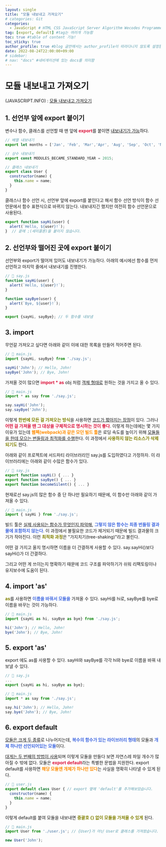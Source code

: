 ```yaml
---
layout: single
title: "모듈 내보내고 가져오기"
# categories: Git
categories:
  - JavaScript # HTML CSS JavaScript Server Algorithm Wecodes Programmers CS Github Blog
tag: [export, default] #tag는 여러개 가능함
toc: true #table of content 기능!
toc_sticky: true
author_profile: true #blog 글안에서는 author_profile이 따라다니지 않도록 설정함
date: 2022-08-24T22:00:00+09:00
# sidebar:
# nav: "docs" #네비게이션에 있는 docs를 의미함
---
```

<style>
.crimson {
  color: crimson;
  font-weight: bold;
}

.darkorange {
  color: darkorange;
  font-weight: bold;
}

.olive {
  color: olive;
  font-weight: bold;
}

.royalblue {
  color: royalblue;
  font-weight: bold;
}

.forestgreen {
  color: foresgreen;
  font-weight: bold;
}
</style>

# 모듈 내보내고 가져오기
(JAVASCRIPT.INFO) : [모듈 내보내고 가져오기](https://ko.javascript.info/import-export#ref-4122)

## 1. 선언부 앞에 export 붙이기
변수나 함수, 클래스를 선언할 때 맨 앞에 <span class="crimson">export</span>를 붙이면 <u>내보내기가 가능</u>하다.

```js
// 배열 내보내기
export let months = ['Jan', 'Feb', 'Mar','Apr', 'Aug', 'Sep', 'Oct', 'Nov', 'Dec'];

// 상수 내보내기
export const MODULES_BECAME_STANDARD_YEAR = 2015;

// 클래스 내보내기
export class User {
  constructor(name) {
    this.name = name;
  }
}
```

클래스나 함수 선언 시, 선언부 앞에 export를 붙인다고 해서 함수 선언 방식이 함수 선언문에서 함수 표현식으로 바뀌지 않는다. 내보내지긴 했지만 여전히 함수 선언문으로 사용된다.

```js
export function sayHi(user) {
  alert(`Hello, ${user}!`);
}  // 끝에 ;(세미콜론)을 붙이지 않습니다.
```

## 2. 선언부와 떨어진 곳에 export 붙이기
선언부와 export가 떨어져 있어도 내보내기가 가능하다. 아래의 예시에선 함수를 먼저 선언하고 마지막 줄에서 내보내기를 진행한다.

```js
// 📁 say.js
function sayHi(user) {
  alert(`Hello, ${user}!`);
}

function sayBye(user) {
  alert(`Bye, ${user}!`);
}

export {sayHi, sayBye}; // 두 함수를 내보냄
```

## 3. import
무언갈 가져오고 싶다면 아래와 같이 이에 대한 목록을 만들어 적어주면 된다.

```js
// 📁 main.js
import {sayHi, sayBye} from './say.js';

sayHi('John'); // Hello, John!
sayBye('John'); // Bye, John!
```

가져올 것이 많으면 <span class="crimson">import * as</span> obj 처럼 <u>객체 형태로</u> 원하는 것을 가지고 올 수 있다.

```js
// 📁 main.js
import * as say from './say.js';

say.sayHi('John');
say.sayBye('John');
```

이렇게 <span class="olive">한번에 모든 걸 가져오는 방식</span>을 사용하면 <u>코드가 짧아지는 장점</u>이 있다. 그러나 <span class="crimson">어떤 걸 가져올 땐 그 대상을 구체적으로 명시하는 것이 좋다</span>. 이렇게 하는데에는 몇 가지 이유가 있는데 <span class="darkorange">웹펙(webpack)과 같은 모던 빌드 툴</span>은 로딩 속도를 높이기 위해 <u>모듈들을 한데 모으는 번들링과 최적화를 수행</u>한다. 이 과정에서 <span class="olive">사용하지 않는 리소스가 삭제되기도</span> 한다.

아래와 같이 프로젝트에 서드파티 라이브러리인 say.js를 도입하였다고 가정하자. 이 라이브러리에는 아래와 같이 수많은 함수가 있다.

```js
// 📁 say.js
export function sayHi() { ... }
export function sayBye() { ... }
export function becomeSilent() { ... }
```

현재로선 say.js의 많은 함수 중 단 하나만 필요하기 때문에, 이 함수만 아래와 같이 가져올 수 있다.

```js
// 📁 main.js
import { sayHi } from './say.js';
```

빌드 툴은 <u>실제 사용되는 함수가 무엇인지 파악해</u>, <span class="royalblue">그렇지 않은 함수는 최종 번들링 결과물에 포함하지 않는다</span>. 이 과정에서 불필요한 코드가 제거되기 때문에 빌드 결과물의 크기가 작아진다. 이런 <span class="olive">최적화 과정</span>은 "가지치기(tree-shaking)"라고 불린다.

어떤 걸 가지고 올지 명시하면 이름을 더 간결하게 사용할 수 있다. say.sayHi()보다 sayHi()가 더 간결하다.

그리고 어떤 게 쓰이는지 명확하기 때문에 코드 구조를 파악하기가 쉬워 리팩토링이나 유지보수에 도움이 된다.

## 4. import 'as'
<span class="olive">as</span>를 사용하면 <span class="royalblue">이름을 바꿔서 모듈을</span> 가져올 수 있다. sayHi를 hi로, sayBye를 bye로 이름을 바꾸는 것이 가능하다.

```js
// 📁 main.js
import {sayHi as hi, sayBye as bye} from './say.js';

hi('John'); // Hello, John!
bye('John'); // Bye, John!
```

## 5. export 'as'
export 에도 as를 사용할 수 있다. sayHi와 sayBye를 각각 hi와 bye로 이름을 바꿔 내보낼 수 있다.

```js
// 📁 say.js
...
export {sayHi as hi, sayBye as bye};
```

```js
// 📁 main.js
import * as say from './say.js';

say.hi('John'); // Hello, John!
say.bye('John'); // Bye, John!
```

## 6. export default
<u>모듈은 크게 두 종류</u>로 나누어지는데, <span class="royalblue">복수의 함수가 있는 라이브러리 형태</span>의 모듈과 <span class="royalblue">개체 하나만 선언되어있는 모듈</span>이다.

<u>대게는 두 번째의 방법이 사용</u>되며 이렇게 모듈을 만들다 보면 자연스레 파일 개수가 많아질 수 밖에 없다. 모듈은 <span class="crimson">export default</span>라는 특별한 문법을 지원한다. export default를 사용하면 <span class="darkorange">해당 모듈엔 개체가 하나만 있다</span>는 사실을 명확히 나타낼 수 있게 된다.

```js
// 📁 user.js
export default class User { // export 옆에 'default'를 추가해보았습니다.
  constructor(name) {
    this.name = name;
  }
}
```

이렇게 default를 붙여 모듈을 내보내면 <span class="olive">중괄호 {} 없이 모듈을 가져올 수 있게</span> 된다.

```js
// 📁 main.js
import User from './user.js'; // {User}가 아닌 User로 클래스를 가져왔습니다.

new User('John');
```

<!-- <span style="color:royalblue"> -->

<!-- ① ② ③ ④ ⑤ ⑥ ⑦ ⑧ ⑨-->

<!-- 메소드 위에 변수 선언, 메소드  안에 메소드, 메소드 끝나고 리턴 -->

<!-- ### 2. Link 넣기

```
 
유형 1: (설명어를 입력) : [gunhee's coding blog](https://gunhee-jeong.github. io/)
유형 2: (URL 자동연결) : <https://gunhee-jeong.github.io/>
유형 3: (동일 파일 내 '문단으로 이동') : [1. Header로 이동](###-1-header)

```

유형 1: (설명어를 입력) : [gunhee's coding blog](https://gunhee-jeong.github.io/)
유형 2: (URL 자동연결) : <https://gunhee-jeong.github.io/>
유형 3: (동일 파일 내 '문단으로 이동') : [1. Header로 이동](#1-header)
유형 3의 방법

1. 특수문자를 제거
2. 스페이스는 -로 바꾸고
3. 대문자는 소문자로!
   그래서 ### 1. Header -> #1-header
 
## Link: [google][https://www.google.com/]

### 3. 수평선

```

---

```

---

### 4. 라인 바꾸기

```

스페이스바를 2번 눌러주면 다음칸으로
이동할 수 있어요!

```

---

스페이스바를 2번 눌러주면
다음칸으로 이동할 수 있어요!

### 5. list 만들기

```

1. 1번
2. 2번
3. 3번

- 순서없는 list
  - 순서없는 list
    - 순서없는 list

```

1. 1번
2. 2번
3. 3번

- 순서없는 list
  - 순서없는 list
    - 순서없는 list

---

### 6. font 관련

```

**진하게** -> 볼드
_기울여서_ -> 이탤릭체
~~취소선~~ -> 취소선

<ul>밑줄넣기</ul> -> 밑줄
<span style="color:red">빨간 글씨</span> -> 글자색
이것이 `인라인` 입니다 -> 인라인 코드
```

**진하게** -> 볼드
_기울여서_ -> 이탤릭체
~~취소선~~ -> 취소선
<u>밑줄넣기</u> -> 밑줄
<span style="color:red">빨간 글씨</span>
이것이 `인라인` 입니다 -> 인라인 코드

---

### 7. 인용구문

```
> coding
>
> > JavaScript
> >
> > > 내가 프짱!
```

> coding
>
> > JavaScript
> >
> > > 내가 프짱!

---

### 8. 이미지 삽입

```
유형1: ('사이즈를 조절' -> HTML 태그 사용) : <img src="https://gunhee-jeong.github.io/assets/images/blogLogo.png" width="300" height="200">
유형2: (이미지 삽입 후 -> 링크 걸기)
[![이미지](https://gunhee-jeong.github.io/assets/images/blogLogo/blogLogo.png)](https://gunhee-jeong.github.io/)
```

유형1: ('사이즈를 조절' -> HTML 태그 사용) : <img src="https://gunhee-jeong.github.io/assets/images/blogLogo.png" width="300" height="200">
유형2: (이미지 삽입 후 -> 링크 걸기)
[![이미지](https://gunhee-jeong.github.io/assets/images/blogLogo.png)](https://gunhee-jeong.github.io/)

### 9. 표 만들기

```
||국어|영어|
| :--- | ---: | :--: |
|건희 | 100점 | 100점
|철수 | 100점 | 100점
```

|      |  국어 | 영어  |
| :--- | ----: | :---: |
| 건희 | 100점 | 100점 |
| 철수 | 100점 | 100점 |

> - header를 넣고 싶은 경우 ---을 사용하고 :을 이용하여 정렬에 사용함!

### 10. 토글 만들기

```
<details>
<summary>여기를 누르세요</summary>
<div markdown="1">
숨겨진 내용
</div>
</details>
```

<details>
<summary>여기를 누르세요</summary>
<div markdown="1">
숨겨진 내용
</details> -->
